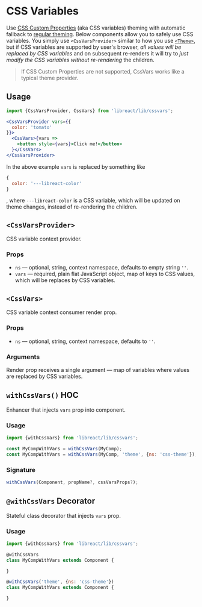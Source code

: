 # CSS Variables

Use [CSS Custom Properties](https://developer.mozilla.org/en-US/docs/Web/CSS/--*) (aka CSS variables) theming with automatic fallback
to [regular theming](./theme.md). Below components allow you to safely use CSS variables. You simply use `<CssVarsProvider>` similar
to how you use [`<Theme>`](./theme.md#theme), but if CSS variables are supported by user's browser, *all values will be replaced
by CSS variables* and on subsequent re-renders it will try to *just modify the CSS variables without re-rendering* the children.

> If CSS Custom Properties are not supported, CssVars works like a typical theme provider.

## Usage

```jsx
import {CssVarsProvider, CssVars} from 'libreact/lib/cssvars';

<CssVarsProvider vars={{
  color: 'tomato'
}}>
  <CssVars>{vars =>
    <button style={vars}>Click me!</button>
  }</CssVars>
</CssVarsProvider>
```

In the above example `vars` is replaced by something like

```js
{
  color: '---libreact-color'
}
```

, where `---libreact-color` is a CSS variable, which will be updated on theme changes, instead
of re-rendering the children.


## `<CssVarsProvider>`

CSS variable context provider.

### Props

  - `ns` &mdash; optional, string, context namespace, defaults to empty string `''`.
  - `vars` &mdash; required, plain flat JavaScript object, map of keys to CSS values, which will be replaces by CSS variables.


## `<CssVars>`

CSS variable context consumer render prop.

### Props

  - `ns` &mdash; optional, string, context namespace, defaults to `''`.

### Arguments

Render prop receives a single argument &mdash; map of variables where values are replaced by CSS variables.


## `withCssVars()` HOC

Enhancer that injects `vars` prop into component.

### Usage

```js
import {withCssVars} from 'libreact/lib/cssvars';

const MyCompWithVars = withCssVars(MyComp);
const MyCompWithVars = withCssVars(MyComp, 'theme', {ns: 'css-theme'});
```

### Signature

```js
withCssVars(Component, propName?, cssVarsProps?);
```


## `@withCssVars` Decorator

Stateful class decorator that injects `vars` prop.

### Usage

```js
import {withCssVars} from 'libreact/lib/cssvars';

@withCssVars
class MyCompWithVars extends Component {

}

@withCssVars('theme', {ns: 'css-theme'})
class MyCompWithVars extends Component {

}
```
